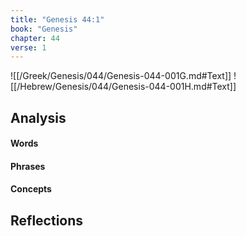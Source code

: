 ```yaml
---
title: "Genesis 44:1"
book: "Genesis"
chapter: 44
verse: 1
---
```

![[/Greek/Genesis/044/Genesis-044-001G.md#Text]]
![[/Hebrew/Genesis/044/Genesis-044-001H.md#Text]]

## Analysis

#### Words

#### Phrases

#### Concepts

## Reflections
